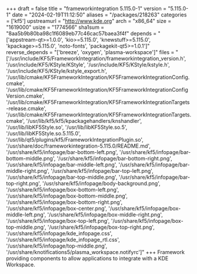 +++
draft = false
title = "frameworkintegration 5.115.0-1"
version = "5.115.0-1"
date = "2024-02-19T11:12:50"
aliases = "/packages/218263"
categories = ['kf5']
upstreamurl = "http://www.kde.org"
arch = "x86_64"
size = "1619000"
usize = "1774566"
sha1sum = "8aa5b9b80ba98c1f6089eb77c46cac57baea3f4f"
depends = "['appstream-qt>=1.0.0', 'kio>=5.115.0', 'knewstuff>=5.115.0', 'kpackage>=5.115.0', 'noto-fonts', 'packagekit-qt5>=1.0.1']"
reverse_depends = "['breeze', 'oxygen', 'plasma-workspace']"
files = "['/usr/include/KF5/FrameworkIntegration/frameworkintegration_version.h', '/usr/include/KF5/KStyle/KStyle', '/usr/include/KF5/KStyle/kstyle.h', '/usr/include/KF5/KStyle/kstyle_export.h', '/usr/lib/cmake/KF5FrameworkIntegration/KF5FrameworkIntegrationConfig.cmake', '/usr/lib/cmake/KF5FrameworkIntegration/KF5FrameworkIntegrationConfigVersion.cmake', '/usr/lib/cmake/KF5FrameworkIntegration/KF5FrameworkIntegrationTargets-release.cmake', '/usr/lib/cmake/KF5FrameworkIntegration/KF5FrameworkIntegrationTargets.cmake', '/usr/lib/kf5/kf5/kpackagehandlers/knshandler', '/usr/lib/libKF5Style.so', '/usr/lib/libKF5Style.so.5', '/usr/lib/libKF5Style.so.5.115.0', '/usr/lib/qt5/plugins/kf5/FrameworkIntegrationPlugin.so', '/usr/share/doc/frameworkintegration-5.115.0/README.md', '/usr/share/kf5/infopage/bar-bottom-left.png', '/usr/share/kf5/infopage/bar-bottom-middle.png', '/usr/share/kf5/infopage/bar-bottom-right.png', '/usr/share/kf5/infopage/bar-middle-left.png', '/usr/share/kf5/infopage/bar-middle-right.png', '/usr/share/kf5/infopage/bar-top-left.png', '/usr/share/kf5/infopage/bar-top-middle.png', '/usr/share/kf5/infopage/bar-top-right.png', '/usr/share/kf5/infopage/body-background.png', '/usr/share/kf5/infopage/box-bottom-left.png', '/usr/share/kf5/infopage/box-bottom-middle.png', '/usr/share/kf5/infopage/box-bottom-right.png', '/usr/share/kf5/infopage/box-center.png', '/usr/share/kf5/infopage/box-middle-left.png', '/usr/share/kf5/infopage/box-middle-right.png', '/usr/share/kf5/infopage/box-top-left.png', '/usr/share/kf5/infopage/box-top-middle.png', '/usr/share/kf5/infopage/box-top-right.png', '/usr/share/kf5/infopage/kde_infopage.css', '/usr/share/kf5/infopage/kde_infopage_rtl.css', '/usr/share/kf5/infopage/top-middle.png', '/usr/share/knotifications5/plasma_workspace.notifyrc']"
+++
Framework providing components to allow applications to integrate with a KDE Workspace.